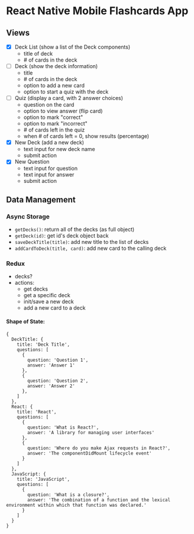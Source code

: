 # React Native Mobile Flashcards App

## Views

- [x] Deck List (show a list of the Deck components)
  - title of deck
  - \# of cards in the deck
- [ ] Deck (show the deck information)
  - title
  - \# of cards in the deck
  - option to add a new card
  - option to start a quiz with the deck
- [ ] Quiz (display a card, with 2 answer choices)
  - question on the card
  - option to view answer (flip card)
  - option to mark "correct"
  - option to mark "incorrect"
  - \# of cards left in the quiz
  - when \# of cards left = 0, show results (percentage)
- [x] New Deck (add a new deck)
  - text input for new deck name
  - submit action
- [x] New Question
  - text input for question
  - text input for answer
  - submit action

## Data Management

### Async Storage

- `getDecks()`: return all of the decks (as full object)
- `getDeck(id)`: get id's deck object back
- `saveDeckTitle(title)`: add new title to the list of decks
- `addCardToDeck(title, card)`: add new card to the calling deck

### Redux

- decks?
- actions:
  - get decks
  - get a specific deck
  - init/save a new deck
  - add a new card to a deck

#### Shape of State:

```
{
  DeckTitle: {
    title: 'Deck Title',
    questions: [
      {
        question: 'Question 1',
        answer: 'Answer 1'
      },
      {
        question: 'Question 2',
        answer: 'Answer 2'
      },
    ]
  },
  React: {
    title: 'React',
    questions: [
      {
        question: 'What is React?',
        answer: 'A library for managing user interfaces'
      },
      {
        question: 'Where do you make Ajax requests in React?',
        answer: 'The componentDidMount lifecycle event'
      }
    ]
  },
  JavaScript: {
    title: 'JavaScript',
    questions: [
      {
        question: 'What is a closure?',
        answer: 'The combination of a function and the lexical environment within which that function was declared.'
      }
    ]
  }
}
```

